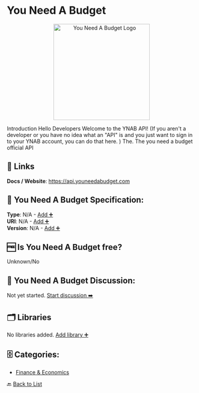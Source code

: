 # You Need A Budget
<p align="center">
    <img width="256" src="https://raw.githubusercontent.com/apis-list/apis-list/main/apis/you-need-a-budget/logo_256x256.png" alt="You Need A Budget Logo"/>
</p>
Introduction Hello Developers Welcome to the YNAB API! (If you aren't a developer or you have no idea what an "API" is and you just want to sign in to your YNAB account, you can do that here. ) The. The you need a budget official API

##  🔗 Links
**Docs / Website**: https://api.youneedabudget.com

## 🧬 You Need A Budget Specification:
**Type**: N/A - [Add ➕](https://github.com/apis-list/apis-list/edit/main/apis/you-need-a-budget/you-need-a-budget.yaml)  
**URI**: N/A - [Add ➕](https://github.com/apis-list/apis-list/edit/main/apis/you-need-a-budget/you-need-a-budget.yaml)  
**Version**: N/A - [Add ➕](https://github.com/apis-list/apis-list/edit/main/apis/you-need-a-budget/you-need-a-budget.yaml)

## 🆓 Is You Need A Budget free?
 Unknown/No 

## 💬 You Need A Budget Discussion:
Not yet started. [Start discussion ➡️](https://github.com/apis-list/apis-list/discussions/new)

## 🗂️ Libraries

No libraries added. [Add library ➕](https://github.com/apis-list/apis-list/edit/main/apis/you-need-a-budget/you-need-a-budget.yaml)    


## 🗄️ Categories:
- [Finance & Economics](https://github.com/apis-list/apis-list#finance--economics-)

🔙  [Back to List](https://github.com/apis-list/apis-list)
